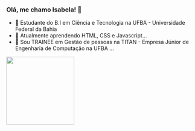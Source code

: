 ### Olá, me chamo Isabela! 👋

- 🔭 Estudante do B.I em Ciência e Tecnologia na UFBA - Universidade Federal da Bahia 
- 🌱 Atualmente aprendendo HTML, CSS e Javascript...
- 💬 Sou TRAINEE em Gestão de pessoas na TITAN - Empresa Júnior de Engenharia de Computação na UFBA ...
<div>
   <a href="https://www.linkedin.com/in/isabela-cardoso-320105332">
   <img height="180em" src="![Isabela's GitHub stats][(https://github-readme-stats.vercel.app/api?username=isacardosog)(https://github.com/isacardosog/github-readme-stats)]" />

     
</div>
